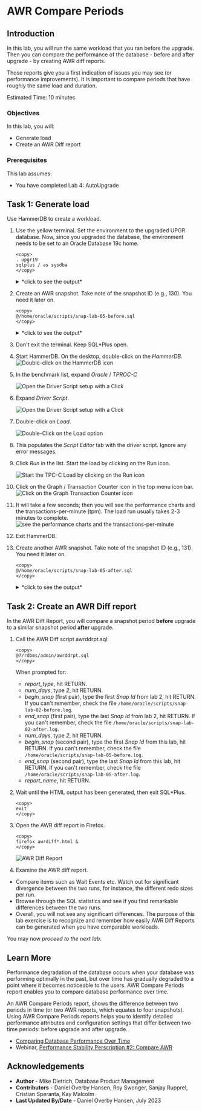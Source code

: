 # AWR Compare Periods

## Introduction

In this lab, you will run the same workload that you ran before the upgrade. Then you can compare the performance of the database - before and after upgrade - by creating AWR diff reports. 

Those reports give you a first indication of issues you may see (or performance improvements). It is important to compare periods that have roughly the same load and duration.

Estimated Time: 10 minutes

[](videohub:1_qw25mprv)

### Objectives

In this lab, you will:

* Generate load
* Create an AWR Diff report

### Prerequisites

This lab assumes:

- You have completed Lab 4: AutoUpgrade

## Task 1: Generate load

Use HammerDB to create a workload. 

1. Use the yellow terminal. Set the environment to the upgraded UPGR database. Now, since you upgraded the database, the environment needs to be set to an Oracle Database 19c home.

	```
	<copy>
    . upgr19
    sqlplus / as sysdba
	</copy>
	```

    <details>
    <summary>*click to see the output*</summary>
    ``` text
    $ sqlplus / as sysdba

    SQL*Plus: Release 19.0.0.0.0 - Production on Thu Jul 6 21:09:27 2023
    Version 19.18.0.0.0

    Copyright (c) 1982, 2022, Oracle.  All rights reserved.

    Connected to:
    Oracle Database 19c Enterprise Edition Release 19.0.0.0.0 - Production
    Version 19.18.0.0.0

    SQL> 
    ```
    </details>

2. Create an AWR snapshot. Take note of the snapshot ID (e.g., 130). You need it later on. 

	```
    <copy>
    @/home/oracle/scripts/snap-lab-05-before.sql
    </copy>
	```

    <details>
    <summary>*click to see the output*</summary>
    ``` text
    SQL> @/home/oracle/scripts/snap-lab-05-before.sql
    -------------------------------------------
    - AWR Snapshot with Snap-ID: 130 created. -
    -------------------------------------------
    ```
    </details>

3. Don't exit the terminal. Keep SQL*Plus open.

4. Start HammerDB. On the desktop, double-click on the *HammerDB*.
    ![Double-click on the HammerDB icon](./images/awr-compare-hammerdb-icon.png " ")

5. In the benchmark list, expand *Oracle* / *TPROC-C*

    ![Open the Driver Script setup with a Click](./images/awr-compare-expand-list.png " ")   

6. Expand *Driver Script*.

    ![Open the Driver Script setup with a Click](./images/awr-compare-expand-driver-script.png " ")

7. Double-click on *Load*.

    ![Double-Click on the Load option](./images/awr-compare-load-driver.png " ")

8. This populates the *Script Editor* tab with the driver script. Ignore any error messages.

9. Click *Run* in the list. Start the load by clicking on the Run icon.
    
    ![Start the TPC-C Load by clicking on the Run icon](./images/awr-compare-run.png " ")

10. Click on the Graph / Transaction Counter icon in the top menu icon bar. 
    ![Click on the Graph Transaction Counter icon](./images/awr-compare-transact-counter.png " ")

11. It will take a few seconds; then you will see the performance charts and the transactions-per-minute (tpm). The load run usually takes 2-3 minutes to complete.
    ![see the performance charts and the transactions-per-minute](./images/awr-compare-transact-viewer.png " ")

12. Exit HammerDB.

13. Create another AWR snapshot. Take note of the snapshot ID (e.g., 131). You need it later on. 

    ```
    <copy>
    @/home/oracle/scripts/snap-lab-05-after.sql
    </copy>
    ```

    <details>
    <summary>*click to see the output*</summary>
    ``` text
    SQL> @/home/oracle/scripts/snap-lab-05-after.sql
    ------------------------------------------
    - AWR Snapshot with Snap-ID: 131 created. -
    ------------------------------------------
    ```
    </details>

## Task 2: Create an AWR Diff report

In the AWR Diff Report, you will compare a snapshot period **before** upgrade to a similar snapshot period **after** upgrade.

1. Call the AWR Diff script awrddrpt.sql:

	```
	<copy>
	@?/rdbms/admin/awrddrpt.sql
	</copy>
	```
   When prompted for:
    * *report_type*, hit RETURN.
    * *num_days*, type *2*, hit RETURN.
    * *begin_snap* (first pair), type the first *Snap Id* from lab 2, hit RETURN. If you can't remember, check the file `/home/oracle/scripts/snap-lab-02-before.log`.
    * *end_snap* (first pair), type the last *Snap Id* from lab 2, hit RETURN. If you can't remember, check the file `/home/oracle/scripts/snap-lab-02-after.log`.
    * *num_days*, type *2*, hit RETURN.
    * *begin_snap* (second pair), type the first *Snap Id* from this lab, hit RETURN. If you can't remember, check the file `/home/oracle/scripts/snap-lab-05-before.log`.
    * *end_snap* (second pair), type the last *Snap Id* from this lab, hit RETURN. If you can't remember, check the file `/home/oracle/scripts/snap-lab-05-after.log`.
    * *report_name*, hit RETURN.

2. Wait until the HTML output has been generated, then exit SQL*Plus.

	```
	<copy>
	exit
	</copy>
	```

9. Open the AWR diff report in Firefox.

	```
	<copy>
	firefox awrdiff*.html &
	</copy>
	```
	![AWR Diff Report](./images/awr-compare-diff-report.png " ")

10. Examine the AWR diff report. 
   * Compare items such as Wait Events etc. Watch out for significant divergence between the two runs, for instance, the different redo sizes per run. 
   * Browse through the SQL statistics and see if you find remarkable differences between the two runs. 
   * Overall, you will not see any significant differences. The purpose of this lab exercise is to recognize and remember how easily AWR Diff Reports can be generated when you have comparable workloads.

You may now *proceed to the next lab*.

## Learn More

Performance degradation of the database occurs when your database was performing optimally in the past, but over time has gradually degraded to a point where it becomes noticeable to the users. AWR Compare Periods report enables you to compare database performance over time.

An AWR Compare Periods report, shows the difference between two periods in time (or two AWR reports, which equates to four snapshots). Using AWR Compare Periods reports helps you to identify detailed performance attributes and configuration settings that differ between two time periods: before upgrade and after upgrade.

* [Comparing Database Performance Over Time](https://docs.oracle.com/en/database/oracle/oracle-database/19/tgdba/comparing-database-performance-over-time.html#GUID-BEDBF986-1A69-459A-90F5-350B8A407516)
* Webinar, [Performance Stability Perscription #2: Compare AWR](https://www.youtube.com/watch?v=qCt1_Fc3JRs&t=4282s)


## Acknowledgements
* **Author** - Mike Dietrich, Database Product Management
* **Contributors** - Daniel Overby Hansen, Roy Swonger, Sanjay Rupprel, Cristian Speranta, Kay Malcolm
* **Last Updated By/Date** - Daniel Overby Hansen, July 2023
